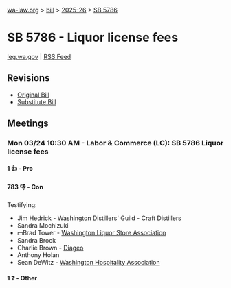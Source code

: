 [wa-law.org](/) > [bill](/bill/) > [2025-26](/bill/2025-26/) > [SB 5786](/bill/2025-26/sb/5786/)

# SB 5786 - Liquor license fees
[leg.wa.gov](https://app.leg.wa.gov/billsummary?BillNumber=5786&Year=2025&Initiative=false) | [RSS Feed](./rss.xml)

## Revisions
* [Original Bill](1/)
* [Substitute Bill](S/)

## Meetings
### Mon 03/24 10:30 AM - Labor & Commerce (LC): SB 5786 Liquor license fees
#### 1 👍 - Pro

#### 783 👎 - Con
Testifying:
* Jim Hedrick - Washington Distillers' Guild - Craft Distillers
* Sandra Mochizuki
* 💵Brad Tower - [Washington Liquor Store Association](/org/washington_liquor_store_association/)
* Sandra Brock
* Charlie Brown - [Diageo](/org/diageo/)
* Anthony Holan
* Sean DeWitz - [Washington Hospitality Association](/org/washington_hospitality_association/)

#### 1 ❓ - Other

